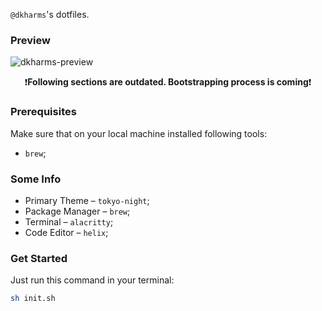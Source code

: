`@dkharms`'s dotfiles.

### Preview

![dkharms-preview](https://github.com/dkharms/.dotfiles/assets/29202384/ef4f8199-385b-48f4-b317-abf153188be8)

<p align="center">❗<strong>Following sections are outdated. Bootstrapping process is coming</strong>❗</p>

### Prerequisites

Make sure that on your local machine installed following tools:
* `brew`;

### Some Info

* Primary Theme – `tokyo-night`;
* Package Manager – `brew`;
* Terminal – `alacritty`;
* Code Editor – `helix`;

### Get Started

Just run this command in your terminal:
```bash
sh init.sh
```

